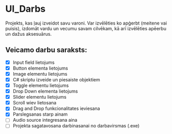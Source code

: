 # UI_Darbs
Projekts, kas ļauj izveidot savu varoni. Var izvēlēties ko apģerbt (meitene vai puisis), izdomāt vardu un vecumu savam cilvēkam, kā arī izvēlēties apēerbu un dažus aksesuārus. 


## Veicamo darbu saraksts:
- [x] Input field lietojums
- [x] Button elementa lietojums
- [x] Image elementu lietojums
- [x] C# skriptu izveide un piesaiste objektiem
- [x] Toggle elementu lietojums
- [x] Drop Down elementa lietojums
- [x] Slider elementu lietojums
- [x] Scroll wiev lietosana
- [x] Drag and Drop funkcionalitates ieviesana
- [x] Parslegsanas starp ainam
- [ ] Audio source integresana aina
- [ ] Projekta sagatavosana darbinasanai no darbavirsmas (.exe)
